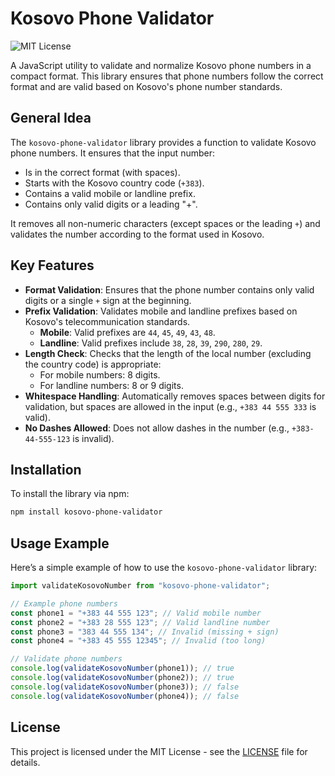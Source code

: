 # Kosovo Phone  Validator

![MIT License](https://img.shields.io/badge/license-MIT-blue.svg)

A JavaScript utility to validate and normalize Kosovo phone numbers in a compact format. This library ensures that phone numbers follow the correct format and are valid based on Kosovo's phone number standards.

## General Idea

The `kosovo-phone-validator` library provides a function to validate Kosovo phone numbers. It ensures that the input number:

- Is in the correct format (with spaces).
- Starts with the Kosovo country code (`+383`).
- Contains a valid mobile or landline prefix.
- Contains only valid digits or a leading "+".

It removes all non-numeric characters (except spaces or the leading `+`) and validates the number according to the format used in Kosovo.

## Key Features

- **Format Validation**: Ensures that the phone number contains only valid digits or a single `+` sign at the beginning.
- **Prefix Validation**: Validates mobile and landline prefixes based on Kosovo's telecommunication standards.
  - **Mobile**: Valid prefixes are `44`, `45`, `49`, `43`, `48`.
  - **Landline**: Valid prefixes include `38`, `28`, `39`, `290`, `280`, `29`.
- **Length Check**: Checks that the length of the local number (excluding the country code) is appropriate:
  - For mobile numbers: 8 digits.
  - For landline numbers: 8 or 9 digits.
- **Whitespace Handling**: Automatically removes spaces between digits for validation, but spaces are allowed in the input (e.g., `+383 44 555 333` is valid).
- **No Dashes Allowed**: Does not allow dashes in the number (e.g., `+383-44-555-123` is invalid).

## Installation

To install the library via npm:

```bash
npm install kosovo-phone-validator
```

## Usage Example

Here’s a simple example of how to use the `kosovo-phone-validator` library:

```javascript
import validateKosovoNumber from "kosovo-phone-validator";

// Example phone numbers
const phone1 = "+383 44 555 123"; // Valid mobile number
const phone2 = "+383 28 555 123"; // Valid landline number
const phone3 = "383 44 555 134"; // Invalid (missing + sign)
const phone4 = "+383 45 555 12345"; // Invalid (too long)

// Validate phone numbers
console.log(validateKosovoNumber(phone1)); // true
console.log(validateKosovoNumber(phone2)); // true
console.log(validateKosovoNumber(phone3)); // false
console.log(validateKosovoNumber(phone4)); // false
```

## License

This project is licensed under the MIT License - see the [LICENSE](LICENSE) file for details.
